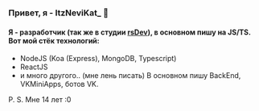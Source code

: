 <!--
**ItzNeviKat/ItzNeviKat** is a ✨ _special_ ✨ repository because its `README.md` (this file) appears on your GitHub profile.

Here are some ideas to get you started:

- 🔭 I’m currently working on ...
- 🌱 I’m currently learning ...
- 👯 I’m looking to collaborate on ...
- 🤔 I’m looking for help with ...
- 💬 Ask me about ...
- 📫 How to reach me: ...
- 😄 Pronouns: ...
- ⚡ Fun fact: ...
-->
### Привет, я - ItzNeviKat_ 👋
#### Я - разработчик (так же в студии [rsDev](https://github.com/rsDev-xyz)), в основном пишу на JS/TS. Вот мой стёк технологий:
- NodeJS (Koa (Express), MongoDB, Typescript)
- ReactJS
- и много другого.. (мне лень писать)
В основном пишу BackEnd, VKMiniApps, ботов VK.

P. S. Мне 14 лет :0
